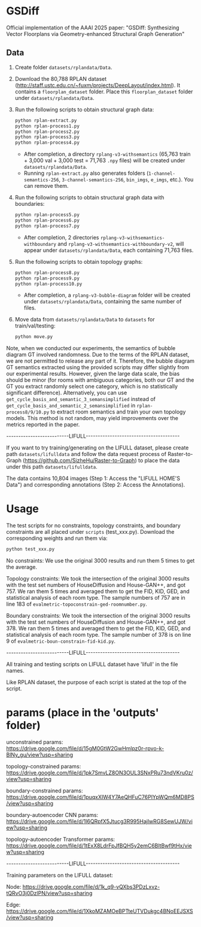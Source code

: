 # GSDiff
Official implementation of the AAAI 2025 paper: "GSDiff: Synthesizing Vector Floorplans via Geometry-enhanced Structural Graph Generation"

## Data
1. Create folder `datasets/rplandata/Data`.
2. Download the 80,788 RPLAN dataset (http://staff.ustc.edu.cn/~fuxm/projects/DeepLayout/index.html). It contains a `floorplan_dataset` folder. Place this `floorplan_dataset` folder under `datasets/rplandata/Data`.
3. Run the following scripts to obtain structural graph data:
   ```bash
   python rplan-extract.py
   python rplan-process1.py
   python rplan-process2.py
   python rplan-process3.py
   python rplan-process4.py
   ```
   - After completion, a directory `rplang-v3-withsemantics` (65,763 train + 3,000 val + 3,000 test = 71,763 `.npy` files) will be created under `datasets/rplandata/Data`.
   - Running `rplan-extract.py` also generates folders (`1-channel-semantics-256`, `3-channel-semantics-256`, `bin_imgs`, `e_imgs`, etc.). You can remove them.

4. Run the following scripts to obtain structural graph data with boundaries:
   ```bash
   python rplan-process5.py
   python rplan-process6.py
   python rplan-process7.py
   ```
   - After completion, 2 directories `rplang-v3-withsemantics-withboundary` and `rplang-v3-withsemantics-withboundary-v2`, will appear under `datasets/rplandata/Data`, each containing 71,763 files.

5. Run the following scripts to obtain topology graphs:
   ```bash
   python rplan-process8.py
   python rplan-process9.py
   python rplan-process10.py
   ```
   - After completion, a `rplang-v3-bubble-diagram` folder will be created under `datasets/rplandata/Data`, containing the same number of files.

6. Move data from `datasets/rplandata/Data` to `datasets` for train/val/testing:
   ```bash
   python move.py
   ```

Note, when we conducted our experiments, the semantics of bubble diagram GT involved randomness. Due to the terms of the RPLAN dataset, we are not permitted to release any part of it. Therefore, the bubble diagram GT semantics extracted using the provided scripts may differ slightly from our experimental results. However, given the large data scale, the bias should be minor (for rooms with ambiguous categories, both our GT and the GT you extract randomly select one category, which is no statistically significant difference).
Alternatively, you can use `get_cycle_basis_and_semantic_3_semansimplified` instead of `get_cycle_basis_and_semantic_2_semansimplified` in `rplan-process8/9/10.py` to extract room semantics and train your own topology models. This method is not random, may yield improvements over the metrics reported in the paper.

--------------------------LIFULL---------------------------------------

If you want to try training/generating on the LIFULL dataset, please create path `datasets/lifulldata` and follow the data request process of Raster-to-Graph (https://github.com/SizheHu/Raster-to-Graph) to place the data under this path `datasets/lifulldata`. 

The data contains 10,804 images (Step 1: Access the "LIFULL HOME'S Data") and corresponding annotations (Step 2: Access the Annotations).


# Usage
The test scripts for no constraints, topology constraints, and boundary constraints are all placed under `scripts` (test_xxx.py). 
Download the corresponding weights and run them via:
   ```bash
   python test_xxx.py
   ```

No constraints: We use the original 3000 results and run them 5 times to get the average.

Topology constraints: We took the intersection of the original 3000 results with the test set numbers of HouseDiffusion and House-GAN++, and got 757. 
We ran them 5 times and averaged them to get the FID, KID, GED, and statistical analysis of each room type. 
The sample numbers of 757 are in line 183 of `evalmetric-topoconstrain-ged-roomnumber.py`.

Boundary constraints: We took the intersection of the original 3000 results with the test set numbers of HouseDiffusion and House-GAN++, and got 378. 
We ran them 5 times and averaged them to get the FID, KID, GED, and statistical analysis of each room type. 
The sample number of 378 is on line 9 of `evalmetric-boun-constrain-fid-kid.py`.

--------------------------LIFULL---------------------------------------

All training and testing scripts on LIFULL dataset have 'lifull' in the file names. 

Like RPLAN dataset, the purpose of each script is stated at the top of the script.


# params (place in the 'outputs' folder)
unconstrained params: https://drive.google.com/file/d/15gM0GtW2GwHmlpz0r-rpvo-k-BlNy_gu/view?usp=sharing

topology-constrained params: https://drive.google.com/file/d/1pk7SmvLZ8ON3OUL3SNxPRu73ndVKru0z/view?usp=sharing

boundary-constrained params: https://drive.google.com/file/d/1puqxXIW4Y7AeQHFuC76PlYpWQm6MD8PS/view?usp=sharing

boundary-autoencoder CNN params: https://drive.google.com/file/d/1l6QRpfX5Jtucg3R995HajlwRG8SewUJW/view?usp=sharing

topology-autoencoder Transformer params: https://drive.google.com/file/d/1tExX8LdrFpJfBQH5y2emC6BltBwf9tHx/view?usp=sharing

--------------------------LIFULL---------------------------------------

Training parameters on the LIFULL dataset: 

Node: https://drive.google.com/file/d/1k_q9-vQXbs3PDzLxvz-tQRvO3j0DzlPN/view?usp=sharing

Edge: https://drive.google.com/file/d/1XkoMZAMOeBPTteUTVDukgc4BNoEEJSXS/view?usp=sharing
